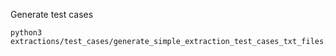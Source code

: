 
Generate test cases

```shell
python3 extractions/test_cases/generate_simple_extraction_test_cases_txt_files.py
```